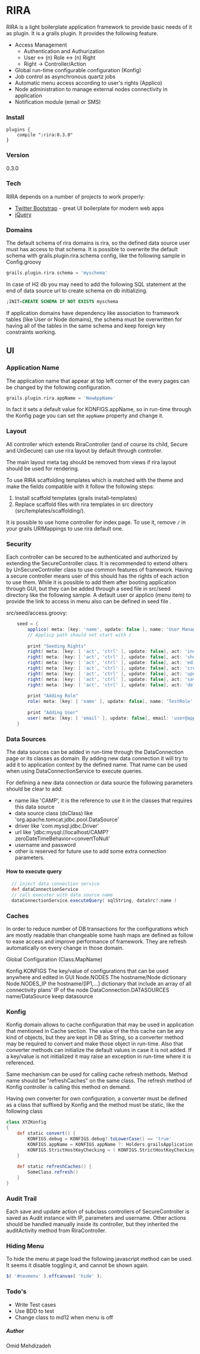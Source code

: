 # RIRA

RIRA is a light boilerplate application framework to provide basic needs of it  as plugin. It is a grails plugin. It provides the following feature.
  - Access Management
    - Authentication and Authurization
    - User <-> (n) Role <-> (n) Right
    - Right -> Controller/Action
  - Global run-time configurable configuration (Konfig)
  - Job control as asynchronous quartz jobs
  - Automatic menu access according to user's rights (Applico)
  - Node administration to manage external nodes connectivity in application
  - Notification module (email or SMS)

### Install
    plugins {
        compile ":rira:0.3.0"
    }

### Version
0.3.0

### Tech

RIRA depends on a number of projects to work properly:

* [Twitter Bootstrap] - great UI boilerplate for modern web apps
* [jQuery]

### Domains
The default schema of rira domains is rira, so the defined data source user must has access to that schema.
It is possible to overwrite the default schema with grails.plugin.rira.schema config, like the following sample in Config.groovy
  
```groovy
grails.plugin.rira.schema = 'myschema'
```

In case of H2 db you may need to add the following SQL statement at the end of data source url to create schema on db initializing.

```sql
;INIT=CREATE SCHEMA IF NOT EXISTS myschema
```
    
If application domains have dependency like association to framework tables (like User or Node domains), the schema must be overwritten for having all of the tables in the same schema and keep foreign key constraints working.    

## UI
### Application Name
The application name that appear at top left corner of the every pages can be changed by the following configuration.

```groovy
grails.plugin.rira.appName = 'NewAppName'
```

In fact it sets a default value for KONFIGS.appName, so in run-time through the Konfig page you can set the `appName` property and change it.

### Layout
All controller which extends RiraController (and of course its child, Secure and UnSecure) can use rira layout by default through controller.

The main layout meta tag should be removed from views if rira layout should be used for rendering.

To use RIRA scaffolding templates which is matched with the theme and make the fields compatible with it follow the following steps:

 1. Install scaffold templates (grails install-templates)
 2. Replace scaffold files with rira templates in src directory (src/templates/scaffolding/).
   
It is possible to use home controller for index page. To use it, remove `/` in your grails URlMappings to use rira default one.

### Security
Each controller can be secured to be authenticated and authorized by extending the SecureController class. It is recommended to extend others by UnSecureController class to use common features of framework.
Having a secure controller means user of this should has the rights of each action to use them. While it is possible to add them after booting application through GUI, but they can be added through a seed file in src/seed directory like the following sample. A default user or applico (menu item) to provide the link to access in menu also can be defined in seed file .

src/seed/access.groovy:

```groovy
    seed = {
        applico( meta: [key: 'name', update: false ], name: 'User Management', path: 'user', family: 'Admin' )
        // Applicp path should not start with /
        
        print "Seeding Rights"
        right( meta: [key: [ 'act', 'ctrl' ], update: false], act: 'index', ctrl: 'user', applico: [ name: 'User Management' ] )
        right( meta: [key: [ 'act', 'ctrl' ], update: false], act: 'show', ctrl: 'user' )
        right( meta: [key: [ 'act', 'ctrl' ], update: false], act: 'edit', ctrl: 'user' )
        right( meta: [key: [ 'act', 'ctrl' ], update: false], act: 'create', ctrl: 'user' )
        right( meta: [key: [ 'act', 'ctrl' ], update: false], act: 'update', ctrl: 'user' )
        right( meta: [key: [ 'act', 'ctrl' ], update: false], act: 'save', ctrl: 'user' )
        right( meta: [key: [ 'act', 'ctrl' ], update: false], act: 'delete', ctrl: 'user' )
        
        print "Adding Role"
        role( meta: [key: [ 'name' ], update: false], name: 'TestRole', rights: [ [act: 'index'], act: 'show', ctrl: 'user'] )
        
        print "Adding User"
        user( meta: [key: [ 'email' ], update: false], email: 'user@app.com', name: 'UserTest', password: 'User@1234', passwordConfirmation: 'User@1234', roles: [ [name: 'TestRole'] ]  )
    }
```
    
### Data Sources
The data sources can be added in run-time through the DataConnection page or its classes as domain. By adding new data 
connection it will try to add it to application context by the defined name. That name can be used when using 
DataConnectionService to execute queries.

For defining a new data connection or data source the following parameters should be clear to add:

* name like 'CAMP', it is the reference to use it in the classes that requires this data source
* data source class (dsClass) like 'org.apache.tomcat.jdbc.pool.DataSource'
* driver like 'com.mysql.jdbc.Driver'
* url like 'jdbc:mysql://localhost/CAMP?zeroDateTimeBehavior=convertToNull'
* username and password
* other is reserved for future use to add some extra connection parameters.

#### How to execute query
```groovy
  // inject data connection service
  def dataConnectionService
  // call executer with data source name
  dataConnectionService.executeQuery( sqlString, dataSrc?.name )
```

### Caches
In order to reduce number of DB transactions for the configurations which are mostly readable than changeable some hash 
maps are defined as follow to ease access and improve performance of framework. They are refresh automatically on every 
change in those domain.

Global Configuration (Class.MapName)

Konfig.KONFIGS The key/value of configurations that can be used anywhere and edited in GUI
Node.NODES The hostname/Node dictionary
Node.NODES_IP the hostname/[IP1,...] dictionary that include an array of all connectivity plans' IP of the node
 DataConnection.DATASOURCES name/DataSource keep datasource

### Konfig
Konfig domain allows to cache configuration that may be used in application that mentioned in Cache section. The value 
of the this cache can be any kind of objects, but they are kept in DB as String, so a converter method may be required 
to convert and make those object in run-time. Also that converter methods can initialize the default values in case it is 
not added. If a key/value is not initialized it may raise an exception in run-time where it is referenced.

Same mechanism can be used for calling cache refresh methods. Method name should be "refreshCaches" on the same class.
 The refresh method of Konfig controller is calling this method on demand.

Having own converter for own configuration, a converter must be defined as a class that suffixed by Konfig and 
the method must be static, like the following class  

```groovy
class XYZKonfig
{
    def static convert() {
        KONFIGS.debug = KONFIGS.debug?.toLowerCase() == 'true'
        KONFIGS.appName = KONFIGS.appName ?: Holders.grailsApplication.mergedConfig.grails.plugin.rira.appName
        KONFIGS.StrictHostKeyChecking = ( KONFIGS.StrictHostKeyChecking?.toLowerCase() == 'yes' || KONFIGS.StrictHostKeyChecking?.toLowerCase() == 'no' ) ? KONFIGS.StrictHostKeyChecking : 'no'
    }    
        
    def static refreshCaches() {
        SomeClass.refresh()
    }
}
```

### Audit Trail
Each save and update action of subclass controllers of SecureController is saved as Audit instance with IP, parameters and username. Other actions 
should be handled manually inside its controller, but they inherited the auditActivity method from RiraController.

### Hiding Menu
To hide the menu at page load the following javascript method can be used. It seems it disable toggling it, and cannot 
be shown again.
```javascript
$( '#navmenu' ).offcanvas( 'hide' );
```

### Todo's

 - Write Test cases
 - Use BDD to test
 - Change class to md12 when menu is off

##### Author
Omid Mehdizadeh

[Twitter Bootstrap]:http://twitter.github.com/bootstrap/
[jQuery]:http://jquery.com
[Grails]:http://grails.org